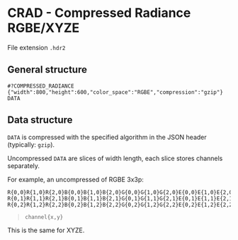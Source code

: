 # CRAD - Compressed Radiance RGBE/XYZE

File extension `.hdr2`


## General structure

```
#?COMPRESSED_RADIANCE
{"width":800,"height":600,"color_space":"RGBE","compression":"gzip"}
DATA
```

## Data structure

`DATA` is compressed with the specified algorithm in the JSON header (typically: `gzip`).

Uncompressed `DATA` are slices of width length, each slice stores channels separately.

For example, an uncompressed of RGBE 3x3p:
```
R{0,0}R{1,0}R{2,0}B{0,0}B{1,0}B{2,0}G{0,0}G{1,0}G{2,0}E{0,0}E{1,0}E{2,0}
R{0,1}R{1,1}R{2,1}B{0,1}B{1,1}B{2,1}G{0,1}G{1,1}G{2,1}E{0,1}E{1,1}E{2,1}
R{0,2}R{1,2}R{2,2}B{0,2}B{1,2}B{2,2}G{0,2}G{1,2}G{2,2}E{0,2}E{1,2}E{2,2}
```
> `channel{x,y}`

This is the same for XYZE.
